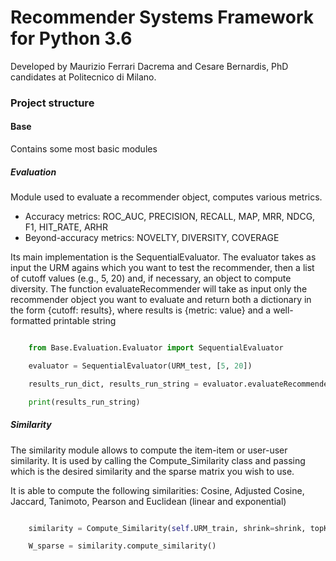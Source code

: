 # Recommender Systems Framework for Python 3.6

Developed by Maurizio Ferrari Dacrema and Cesare Bernardis, PhD candidates at Politecnico di Milano.

### Project structure

#### Base
Contains some most basic modules

##### Evaluation
Module used to evaluate a recommender object, computes various metrics.
* Accuracy metrics: ROC_AUC, PRECISION, RECALL, MAP, MRR, NDCG, F1, HIT_RATE, ARHR
* Beyond-accuracy metrics: NOVELTY, DIVERSITY, COVERAGE

Its main implementation is the SequentialEvaluator.
The evaluator takes as input the URM agains which you want to test the recommender, then a list of cutoff values (e.g., 5, 20) and, if necessary, an object to compute diversity.
The function evaluateRecommender will take as input only the recommender object you want to evaluate and return both a dictionary in the form {cutoff: results}, where results is {metric: value} and a well-formatted printable string

```python

    from Base.Evaluation.Evaluator import SequentialEvaluator

    evaluator = SequentialEvaluator(URM_test, [5, 20])

    results_run_dict, results_run_string = evaluator.evaluateRecommender(recommender)

    print(results_run_string)

```


##### Similarity
The similarity module allows to compute the item-item or user-user similarity.
It is used by calling the Compute_Similarity class and passing which is the desired similarity and the sparse matrix you wish to use.

It is able to compute the following similarities: Cosine, Adjusted Cosine, Jaccard, Tanimoto, Pearson and Euclidean (linear and exponential)

```python

    similarity = Compute_Similarity(self.URM_train, shrink=shrink, topK=topK, normalize=normalize, mode = similarity)

    W_sparse = similarity.compute_similarity()

```






